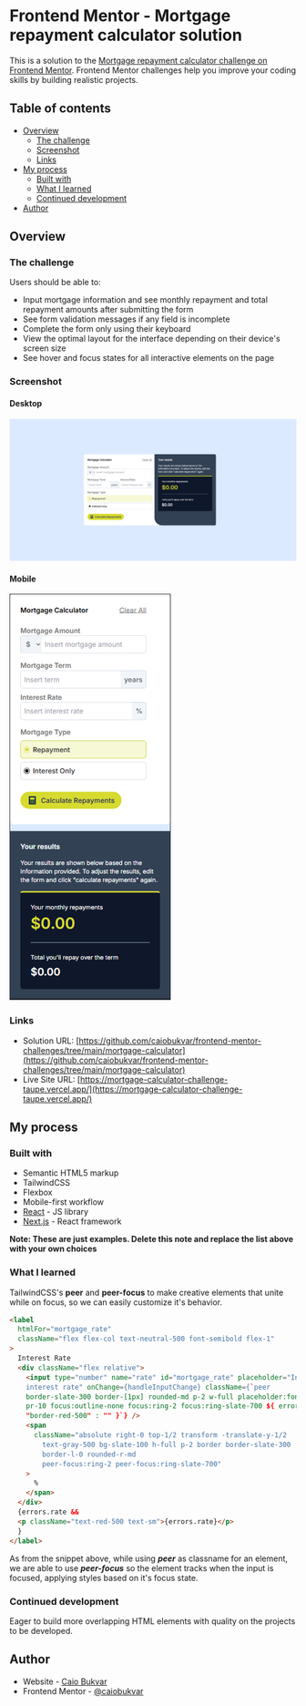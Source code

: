 # Frontend Mentor - Mortgage repayment calculator solution

This is a solution to the [Mortgage repayment calculator challenge on Frontend Mentor](https://www.frontendmentor.io/challenges/mortgage-repayment-calculator-Galx1LXK73). Frontend Mentor challenges help you improve your coding skills by building realistic projects.

## Table of contents

- [Overview](#overview)
  - [The challenge](#the-challenge)
  - [Screenshot](#screenshot)
  - [Links](#links)
- [My process](#my-process)
  - [Built with](#built-with)
  - [What I learned](#what-i-learned)
  - [Continued development](#continued-development)
- [Author](#author)

## Overview

### The challenge

Users should be able to:

- Input mortgage information and see monthly repayment and total repayment amounts after submitting the form
- See form validation messages if any field is incomplete
- Complete the form only using their keyboard
- View the optimal layout for the interface depending on their device's screen size
- See hover and focus states for all interactive elements on the page

### Screenshot

#### Desktop

![Desktop](./assets/images/print-1.png)

#### Mobile

![Mobile](./assets/images/print-1-mobile.png)

### Links

- Solution URL: [https://github.com/caiobukvar/frontend-mentor-challenges/tree/main/mortgage-calculator](https://github.com/caiobukvar/frontend-mentor-challenges/tree/main/mortgage-calculator)
- Live Site URL: [https://mortgage-calculator-challenge-taupe.vercel.app/](https://mortgage-calculator-challenge-taupe.vercel.app/)

## My process

### Built with

- Semantic HTML5 markup
- TailwindCSS
- Flexbox
- Mobile-first workflow
- [React](https://reactjs.org/) - JS library
- [Next.js](https://nextjs.org/) - React framework

**Note: These are just examples. Delete this note and replace the list above with your own choices**

### What I learned

TailwindCSS's **peer** and **peer-focus** to make creative elements that unite while on focus, so we can easily customize it's behavior.

```html
<label
  htmlFor="mortgage_rate"
  className="flex flex-col text-neutral-500 font-semibold flex-1"
>
  Interest Rate
  <div className="flex relative">
    <input type="number" name="rate" id="mortgage_rate" placeholder="Insert
    interest rate" onChange={handleInputChange} className={`peer
    border-slate-300 border-[1px] rounded-md p-2 w-full placeholder:font-normal
    pr-10 focus:outline-none focus:ring-2 focus:ring-slate-700 ${ errors.rate ?
    "border-red-500" : "" }`} />
    <span
      className="absolute right-0 top-1/2 transform -translate-y-1/2
        text-gray-500 bg-slate-100 h-full p-2 border border-slate-300
        border-l-0 rounded-r-md
        peer-focus:ring-2 peer-focus:ring-slate-700"
    >
      %
    </span>
  </div>
  {errors.rate &&
  <p className="text-red-500 text-sm">{errors.rate}</p>
  }
</label>
```

As from the snippet above, while using **_peer_** as classname for an element, we are able to use **_peer-focus_** so the element tracks when the input is focused, applying styles based on it's focus state.

### Continued development

Eager to build more overlapping HTML elements with quality on the projects to be developed.

## Author

- Website - [Caio Bukvar](https://bkvr.dev.br/pt)
- Frontend Mentor - [@caiobukvar](https://www.frontendmentor.io/profile/caiobukvar)
